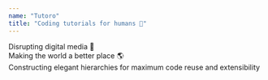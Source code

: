 ```yaml
---
name: "Tutoro"
title: "Coding tutorials for humans 🧐"
---
```


Disrupting digital media 👊\
Making the world a better place 🌎\
Constructing elegant hierarchies for maximum code reuse and extensibility

